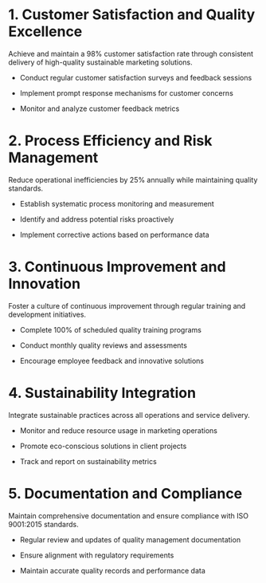 # 1. Customer Satisfaction and Quality Excellence

Achieve and maintain a 98% customer satisfaction rate through consistent delivery of high-quality sustainable marketing solutions.

- Conduct regular customer satisfaction surveys and feedback sessions

- Implement prompt response mechanisms for customer concerns

- Monitor and analyze customer feedback metrics

# 2. Process Efficiency and Risk Management

Reduce operational inefficiencies by 25% annually while maintaining quality standards.

- Establish systematic process monitoring and measurement

- Identify and address potential risks proactively

- Implement corrective actions based on performance data

# 3. Continuous Improvement and Innovation

Foster a culture of continuous improvement through regular training and development initiatives.

- Complete 100% of scheduled quality training programs

- Conduct monthly quality reviews and assessments

- Encourage employee feedback and innovative solutions

# 4. Sustainability Integration

Integrate sustainable practices across all operations and service delivery.

- Monitor and reduce resource usage in marketing operations

- Promote eco-conscious solutions in client projects

- Track and report on sustainability metrics

# 5. Documentation and Compliance

Maintain comprehensive documentation and ensure compliance with ISO 9001:2015 standards.

- Regular review and updates of quality management documentation

- Ensure alignment with regulatory requirements

- Maintain accurate quality records and performance data